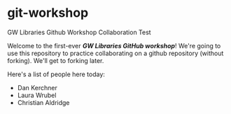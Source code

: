 # git-workshop
GW Libraries Github Workshop Collaboration Test

Welcome to the first-ever _**GW Libraries GitHub workshop**_!  We're going to use this repository to practice collaborating on a github repository (without forking).  We'll get to forking later.

Here's a list of people here today:
- Dan Kerchner
- Laura Wrubel
- Christian Aldridge
